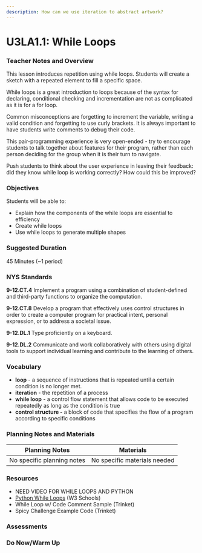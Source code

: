 ```yaml
---
description: How can we use iteration to abstract artwork?
---
```


# U3LA1.1: While Loops

### Teacher Notes and Overview

This lesson introduces repetition using while loops. Students will create a sketch with a repeated element to fill a specific space.

While loops is a great introduction to loops because of the syntax for declaring, conditional checking and incrementation are not as complicated as it is for a for loop.

Common misconceptions are forgetting to increment the variable, writing a valid condition and forgetting to use curly brackets. It is always important to have students write comments to debug their code.

This pair-programming experience is very open-ended - try to encourage students to talk together about features for their program, rather than each person deciding for the group when it is their turn to navigate.

Push students to think about the user experience in leaving their feedback: did they know while loop is working correctly? How could this be improved?

### Objectives

Students will be able to:

* Explain how the components of the while loops are essential to efficiency
* Create while loops
* Use while loops to generate multiple shapes

### Suggested Duration

45 Minutes (\~1 period)

### NYS Standards

**9-12.CT.4** Implement a program using a combination of student-defined and third-party functions to organize the computation.

**9-12.CT.8** Develop a program that effectively uses control structures in order to create a computer program for practical intent, personal expression, or to address a societal issue.

**9-12.DL.1** Type proficiently on a keyboard.

**9-12.DL.2** Communicate and work collaboratively with others using digital tools to support individual learning and contribute to the learning of others.

### Vocabulary

* **loop** - a sequence of instructions that is repeated until a certain condition is no longer met.
* **iteration** - the repetition of a process
* **while loop** - a control flow statement that allows code to be executed repeatedly as long as the condition is true
* **control structure -** a block of code that specifies the flow of a program according to specific conditions

### Planning Notes and Materials

|       Planning Notes       |           Materials          |
| :------------------------: | :--------------------------: |
| No specific planning notes | No specific materials needed |

### Resources

* NEED VIDEO FOR WHILE LOOPS AND PYTHON
* [Python While Loops](https://www.w3schools.com/python/python\_while\_loops.asp) (W3 Schools)
* While Loop w/ Code Comment Sample (Trinket)
* Spicy Challenge Example Code (Trinket)

### Assessments



### Do Now/Warm Up
